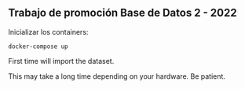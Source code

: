 ## Trabajo de promoción Base de Datos 2 - 2022

Inicializar los containers:
```
docker-compose up
```
First time will import the dataset. 

This may take a long time depending on your hardware. Be patient.
